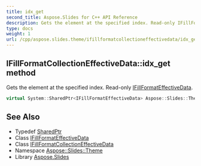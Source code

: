 ```yaml
---
title: idx_get
second_title: Aspose.Slides for C++ API Reference
description: Gets the element at the specified index. Read-only IFillFormatEffectiveData.
type: docs
weight: 1
url: /cpp/aspose.slides.theme/ifillformatcollectioneffectivedata/idx_get/
---
```

## IFillFormatCollectionEffectiveData::idx_get method


Gets the element at the specified index. Read-only [IFillFormatEffectiveData](../../../aspose.slides/ifillformateffectivedata/).

```cpp
virtual System::SharedPtr<IFillFormatEffectiveData> Aspose::Slides::Theme::IFillFormatCollectionEffectiveData::idx_get(int32_t index)=0
```

## See Also

* Typedef [SharedPtr](../../../system/sharedptr/)
* Class [IFillFormatEffectiveData](../../../aspose.slides/ifillformateffectivedata/)
* Class [IFillFormatCollectionEffectiveData](../)
* Namespace [Aspose::Slides::Theme](../../)
* Library [Aspose.Slides](../../../)

